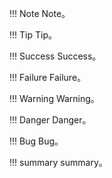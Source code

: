 !!! Note
Note。

!!! Tip
Tip。

!!! Success
Success。

!!! Failure
Failure。

!!! Warning
Warning。

!!! Danger
Danger。

!!! Bug
Bug。

!!! summary
summary。
